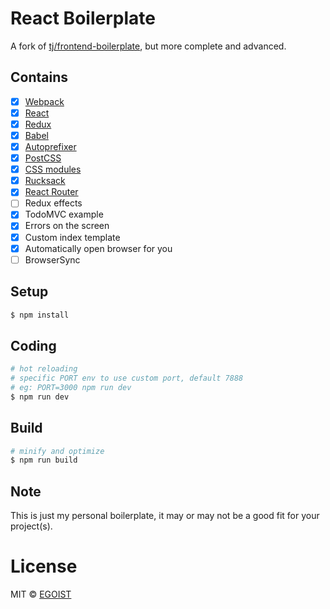 # React Boilerplate

A fork of [tj/frontend-boilerplate](https://github.com/tj/frontend-boilerplate), but more complete and advanced.

## Contains

- [x] [Webpack](https://webpack.github.io)
- [x] [React](https://facebook.github.io/react/)
- [x] [Redux](https://github.com/rackt/redux)
- [x] [Babel](https://babeljs.io/)
- [x] [Autoprefixer](https://github.com/postcss/autoprefixer)
- [x] [PostCSS](https://github.com/postcss/postcss)
- [x] [CSS modules](https://github.com/outpunk/postcss-modules)
- [x] [Rucksack](http://simplaio.github.io/rucksack/docs)
- [x] [React Router](https://github.com/rackt/react-router)
- [ ] Redux effects
- [x] TodoMVC example
- [x] Errors on the screen
- [x] Custom index template
- [x] Automatically open browser for you
- [ ] BrowserSync

## Setup

```bash
$ npm install
```

## Coding

```bash
# hot reloading
# specific PORT env to use custom port, default 7888
# eg: PORT=3000 npm run dev
$ npm run dev
```

## Build

```bash
# minify and optimize
$ npm run build
```

## Note

This is just my personal boilerplate, it may or may not be a good fit for your project(s).

# License

MIT &copy; [EGOIST](https://github.com/egoist)
